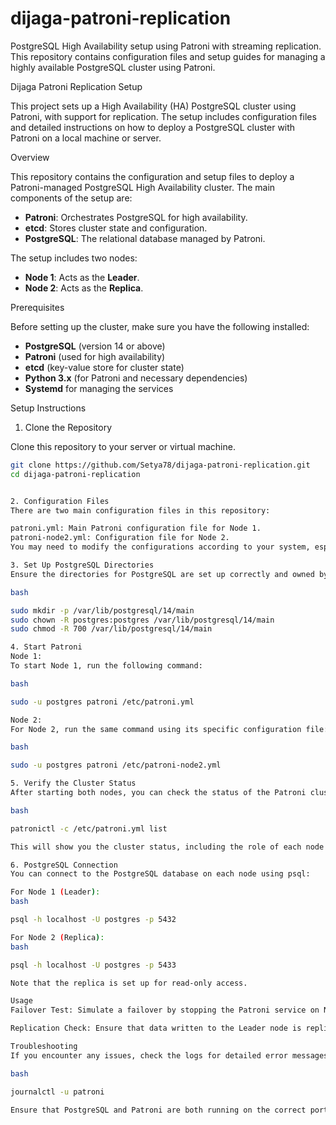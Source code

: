 # dijaga-patroni-replication
PostgreSQL High Availability setup using Patroni with streaming replication.  This repository contains configuration files and setup guides for managing  a highly available PostgreSQL cluster using Patroni.

Dijaga Patroni Replication Setup

This project sets up a High Availability (HA) PostgreSQL cluster using Patroni, with support for replication. The setup includes configuration files and detailed instructions on how to deploy a PostgreSQL cluster with Patroni on a local machine or server.

Overview

This repository contains the configuration and setup files to deploy a Patroni-managed PostgreSQL High Availability cluster. The main components of the setup are:
- **Patroni**: Orchestrates PostgreSQL for high availability.
- **etcd**: Stores cluster state and configuration.
- **PostgreSQL**: The relational database managed by Patroni.

The setup includes two nodes:
- **Node 1**: Acts as the **Leader**.
- **Node 2**: Acts as the **Replica**.

Prerequisites

Before setting up the cluster, make sure you have the following installed:
- **PostgreSQL** (version 14 or above)
- **Patroni** (used for high availability)
- **etcd** (key-value store for cluster state)
- **Python 3.x** (for Patroni and necessary dependencies)
- **Systemd** for managing the services

Setup Instructions

1. Clone the Repository

Clone this repository to your server or virtual machine.

```bash
git clone https://github.com/Setya78/dijaga-patroni-replication.git
cd dijaga-patroni-replication


2. Configuration Files
There are two main configuration files in this repository:

patroni.yml: Main Patroni configuration file for Node 1.
patroni-node2.yml: Configuration file for Node 2.
You may need to modify the configurations according to your system, especially paths and addresses for etcd and PostgreSQL data directories.

3. Set Up PostgreSQL Directories
Ensure the directories for PostgreSQL are set up correctly and owned by the postgres user. For example:

bash

sudo mkdir -p /var/lib/postgresql/14/main
sudo chown -R postgres:postgres /var/lib/postgresql/14/main
sudo chmod -R 700 /var/lib/postgresql/14/main

4. Start Patroni
Node 1:
To start Node 1, run the following command:

bash

sudo -u postgres patroni /etc/patroni.yml

Node 2:
For Node 2, run the same command using its specific configuration file:

bash

sudo -u postgres patroni /etc/patroni-node2.yml

5. Verify the Cluster Status
After starting both nodes, you can check the status of the Patroni cluster by running:

bash

patronictl -c /etc/patroni.yml list

This will show you the cluster status, including the role of each node (Leader/Replica) and whether they are running correctly.

6. PostgreSQL Connection
You can connect to the PostgreSQL database on each node using psql:

For Node 1 (Leader):
bash

psql -h localhost -U postgres -p 5432

For Node 2 (Replica):
bash

psql -h localhost -U postgres -p 5433

Note that the replica is set up for read-only access.

Usage
Failover Test: Simulate a failover by stopping the Patroni service on Node 1. Node 2 should automatically become the new Leader.

Replication Check: Ensure that data written to the Leader node is replicated to the Replica node by inserting data into Node 1 and verifying it on Node 2.

Troubleshooting
If you encounter any issues, check the logs for detailed error messages:

bash

journalctl -u patroni

Ensure that PostgreSQL and Patroni are both running on the correct ports and that the network configuration is correct.
